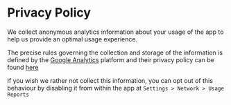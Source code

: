 # Privacy Policy

We collect anonymous analytics information about your usage of the app
to help us provide an optimal usage experience.

The precise rules governing the collection and storage of the information is
defined by the [Google Analytics][1] platform and their privacy policy can be found [here][2]

If you wish we rather not collect this information,
you can opt out of this behaviour by disabling it
from within the app at `Settings > Network > Usage Reports`

[1]: https://marketingplatform.google.com/about/analytics/
[2]: https://support.google.com/analytics/answer/6004245?hl=en
